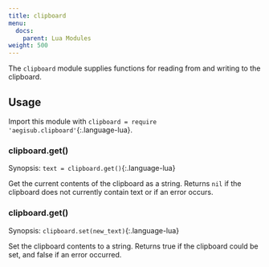```yaml
---
title: clipboard
menu:
  docs:
    parent: Lua Modules
weight: 500
---
```


The `clipboard` module supplies functions for reading from and writing to the clipboard.

## Usage ##
Import this module with `clipboard = require 'aegisub.clipboard'`{:.language-lua}.

### clipboard.get() ###
Synopsis: `text = clipboard.get()`{:.language-lua}

Get the current contents of the clipboard as a string.
Returns `nil` if the clipboard does not currently contain text or if an error occurs.

### clipboard.get() ###
Synopsis: `clipboard.set(new_text)`{:.language-lua}

Set the clipboard contents to a string.
Returns true if the clipboard could be set, and false if an error occurred.
